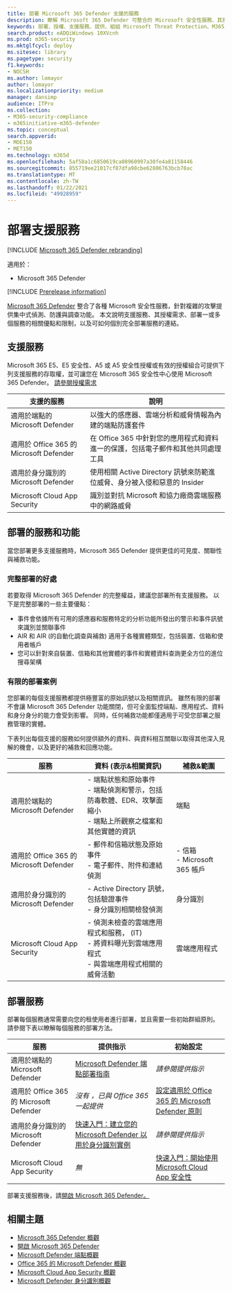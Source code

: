 ```yaml
---
title: 部署 Microsoft 365 Defender 支援的服務
description: 瞭解 Microsoft 365 Defender 可整合的 Microsoft 安全性服務、其授權需求及部署程式
keywords: 部署、授權、支援服務、提供、組組 Microsoft Threat Protection、M365、授權資格、Microsoft Defender ATP、MDATP、Office 365 ATP、Azure ATP、Microsoft Cloud App Security、MCAS、Advanced Threat Protection、E5、A5、EMS
search.product: eADQiWindows 10XVcnh
ms.prod: m365-security
ms.mktglfcycl: deploy
ms.sitesec: library
ms.pagetype: security
f1.keywords:
- NOCSH
ms.author: lomayor
author: lomayor
ms.localizationpriority: medium
manager: dansimp
audience: ITPro
ms.collection:
- M365-security-compliance
- m365initiative-m365-defender
ms.topic: conceptual
search.appverid:
- MOE150
- MET150
ms.technology: m365d
ms.openlocfilehash: 5af58a1c6850619ca08960997a30fe4a81158446
ms.sourcegitcommit: 855719ee21017cf87dfa98cbe62806763bcb78ac
ms.translationtype: MT
ms.contentlocale: zh-TW
ms.lasthandoff: 01/22/2021
ms.locfileid: "49928959"
---
```

# <a name="deploy-supported-services"></a>部署支援服務

[!INCLUDE [Microsoft 365 Defender rebranding](../includes/microsoft-defender.md)]


適用於：
- Microsoft 365 Defender

[!INCLUDE [Prerelease information](../includes/prerelease.md)]

[Microsoft 365 Defender](microsoft-threat-protection.md) 整合了各種 Microsoft 安全性服務，針對複雜的攻擊提供集中式偵測、防護與調查功能。 本文說明支援服務、其授權需求、部署一或多個服務的相關優點和限制，以及可如何個別完全部署服務的連結。

## <a name="supported-services"></a>支援服務
Microsoft 365 E5、E5 安全性、A5 或 A5 安全性授權或有效的授權組合可提供下列支援服務的存取權，並可讓您在 Microsoft 365 安全性中心使用 Microsoft 365 Defender。 [請參閱授權需求](prerequisites.md#licensing-requirements)

| 支援的服務 | 說明 |
| ------ | ------ |
| 適用於端點的 Microsoft Defender | 以強大的感應器、雲端分析和威脅情報為內建的端點防護套件 |
|適用於 Office 365 的 Microsoft Defender | 在 Office 365 中針對您的應用程式和資料進一的保護，包括電子郵件和其他共同處理工具 |
| 適用於身分識別的 Microsoft Defender | 使用相關 Active Directory 訊號來防範進位威脅、身分被入侵和惡意的 Insider |
| Microsoft Cloud App Security | 識別並對抗 Microsoft 和協力廠商雲端服務中的網路威脅 |

## <a name="deployed-services-and-functionality"></a>部署的服務和功能
當您部署更多支援服務時，Microsoft 365 Defender 提供更佳的可見度、關聯性與補救功能。

### <a name="benefits-of-full-deployment"></a>完整部署的好處
若要取得 Microsoft 365 Defender 的完整權益，建議您部署所有支援服務。 以下是完整部署的一些主要優點：
- 事件會依據所有可用的感應器和服務特定的分析功能所發出的警示和事件訊號來識別並關聯事件
- AIR 和 AIR (的自動化調查與補救) 適用于各種實體類型，包括裝置、信箱和使用者帳戶
- 您可以針對來自裝置、信箱和其他實體的事件和實體資料查詢更全方位的進位搜尋架構

### <a name="limited-deployment-scenarios"></a>有限的部署案例
您部署的每個支援服務都提供極豐富的原始訊號以及相關資訊。 雖然有限的部署不會讓 Microsoft 365 Defender 功能關閉，但可全面監控端點、應用程式、資料和身分身分的能力會受到影響。 同時，任何補救功能都僅適用于可受您部署之服務管理的實體。

下表列出每個支援的服務如何提供額外的資料、與資料相互關聯以取得其他深入見解的機會，以及更好的補救和回應功能。

| 服務 | 資料 (表示&相關資訊)  | 補救&範圍 |
| ------ | ------ | ------ |
| 適用於端點的 Microsoft Defender | - 端點狀態和原始事件<br />- 端點偵測和警示，包括防毒軟體、EDR、攻擊面縮小<br />- 端點上所觀察之檔案和其他實體的資訊 | 端點 |
|適用於 Office 365 的 Microsoft Defender | - 郵件和信箱狀態及原始事件<br />- 電子郵件、附件和連結偵測 | - 信箱<br />- Microsoft 365 帳戶 |
| 適用於身分識別的 Microsoft Defender | - Active Directory 訊號，包括驗證事件<br />- 身分識別相關檢發偵測 | 身分識別 |
| Microsoft Cloud App Security | - 偵測未檢查的雲端應用程式和服務， (IT) <br />- 將資料曝光到雲端應用程式<br />- 與雲端應用程式相關的威脅活動 | 雲端應用程式 |

## <a name="deploy-the-services"></a>部署服務
部署每個服務通常需要向您的租使用者進行部署，並且需要一些初始群組原則。 請參閱下表以瞭解每個服務的部署方法。

| 服務 | 提供指示 | 初始設定 |
| ------ | ------ | ------ |
| 適用於端點的 Microsoft Defender | [Microsoft Defender 端點部署指南](https://docs.microsoft.com/windows/security/threat-protection/microsoft-defender-atp/deployment-phases) | *請參閱提供指示* |
|適用於 Office 365 的 Microsoft Defender | *沒有 ，已與 Office 365 一起提供* | [設定適用於 Office 365 的 Microsoft Defender 原則](https://docs.microsoft.com/microsoft-365/security/office-365-security/office-365-atp#configure-atp-policies) |
| 適用於身分識別的 Microsoft Defender | [快速入門：建立您的 Microsoft Defender 以用於身分識別實例](https://docs.microsoft.com/azure-advanced-threat-protection/install-atp-step1) | *請參閱提供指示* |
| Microsoft Cloud App Security | *無* | [快速入門：開始使用 Microsoft Cloud App 安全性](https://docs.microsoft.com/cloud-app-security/getting-started-with-cloud-app-security) |

部署支援服務後，請[開啟 Microsoft 365 Defender。](mtp-enable.md)

## <a name="related-topics"></a>相關主題

- [Microsoft 365 Defender 概觀](microsoft-threat-protection.md)
- [開啟 Microsoft 365 Defender](mtp-enable.md)
- [Microsoft Defender 端點概觀](https://docs.microsoft.com/windows/security/threat-protection/microsoft-defender-atp/microsoft-defender-advanced-threat-protection)
- [Office 365 的 Microsoft Defender 概觀](../office-365-security/office-365-atp.md)
- [Microsoft Cloud App Security 概觀](https://docs.microsoft.com/cloud-app-security/what-is-cloud-app-security)
- [Microsoft Defender 身分識別概觀](https://docs.microsoft.com/azure-advanced-threat-protection/what-is-atp)
